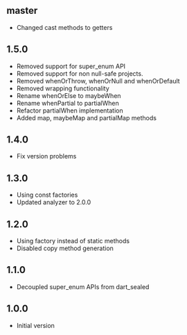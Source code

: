 ## master

- Changed cast methods to getters

## 1.5.0

- Removed support for super_enum API
- Removed support for non null-safe projects.
- Removed whenOrThrow, whenOrNull and whenOrDefault
- Removed wrapping functionality
- Rename whenOrElse to maybeWhen
- Rename whenPartial to partialWhen
- Refactor partialWhen implementation
- Added map, maybeMap and partialMap methods

## 1.4.0

- Fix version problems

## 1.3.0

- Using const factories
- Updated analyzer to 2.0.0

## 1.2.0

- Using factory instead of static methods
- Disabled copy method generation

## 1.1.0

- Decoupled super_enum APIs from dart_sealed

## 1.0.0

- Initial version
